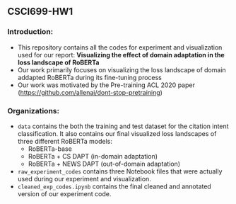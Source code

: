 ## CSCI699-HW1

### Introduction:
- This repository contains all the codes for experiment and visualization used for our report: **Visualizing the effect of domain adaptation in the loss
landscape of RoBERTa**
- Our work primarily focuses on visualizing the loss landscape of domain addapted RoBERTa during its fine-tuning process
- Our work was motivated by the Pre-training ACL 2020 paper (https://github.com/allenai/dont-stop-pretraining)

### Organizations:
- ``data`` contains the both the training and test dataset for the citation intent classification. It also contains our final visualized loss landscapes of three different RoBERTa models: 
	- RoBERTa-base
	- RoBERTa + CS DAPT (in-domain adaptation)
	- RoBERTa + NEWS DAPT (out-of-domain adaptation)
- ``raw_experiment_codes`` contains three Notebook files that were actually used during our experiment and visualization.
- ``cleaned_exp_codes.ipynb`` contains the final cleaned and annotated version of our experiment code.



